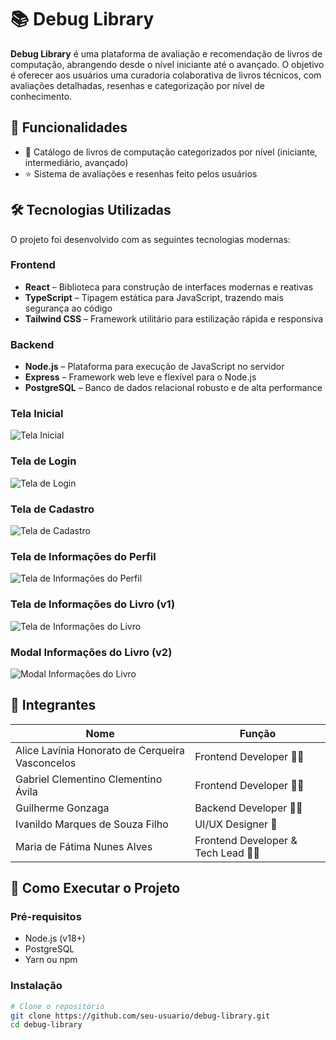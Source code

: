 # 📚 Debug Library

**Debug Library** é uma plataforma de avaliação e recomendação de livros de computação, abrangendo desde o nível iniciante até o avançado. O objetivo é oferecer aos usuários uma curadoria colaborativa de livros técnicos, com avaliações detalhadas, resenhas e categorização por nível de conhecimento.

## 🚀 Funcionalidades

- 📖 Catálogo de livros de computação categorizados por nível (iniciante, intermediário, avançado)
- ⭐ Sistema de avaliações e resenhas feito pelos usuários

## 🛠️ Tecnologias Utilizadas

O projeto foi desenvolvido com as seguintes tecnologias modernas:

### Frontend

- **React** – Biblioteca para construção de interfaces modernas e reativas  
- **TypeScript** – Tipagem estática para JavaScript, trazendo mais segurança ao código  
- **Tailwind CSS** – Framework utilitário para estilização rápida e responsiva  

### Backend

- **Node.js** – Plataforma para execução de JavaScript no servidor  
- **Express** – Framework web leve e flexível para o Node.js  
- **PostgreSQL** – Banco de dados relacional robusto e de alta performance

### Tela Inicial

![Tela Inicial](src/assets/homepage.png)

### Tela de Login

![Tela de Login](src/assets/tela-login.png)

### Tela de Cadastro

![Tela de Cadastro](src/assets/tela-cadastro.png)

### Tela de Informações do Perfil

![Tela de Informações do Perfil](src/assets/tela-informacoes-perfil.png)


### Tela de Informações do Livro (v1)

![Tela de Informações do Livro](src/assets/tela-informacoes-livro-v1.png)

### Modal Informações do Livro (v2)

![Modal Informações do Livro](src/assets/modal-informacoes-livro-v2.png)

## 👥 Integrantes

| Nome                   | Função              |
|------------------------|---------------------|
| Alice Lavínia Honorato de Cerqueira Vasconcelos | Frontend Developer 👩‍💻  |
| Gabriel Clementino Clementino Ávila | Frontend Developer 👨‍💻   |
| Guilherme Gonzaga | Backend Developer 👨‍💻        |
| Ivanildo Marques de Souza Filho | UI/UX Designer 🎨      |
| Maria de Fátima Nunes Alves | Frontend Developer & Tech Lead 👩‍💻  |

## 📌 Como Executar o Projeto

### Pré-requisitos

- Node.js (v18+)
- PostgreSQL
- Yarn ou npm

### Instalação

```bash
# Clone o repositório
git clone https://github.com/seu-usuario/debug-library.git
cd debug-library
